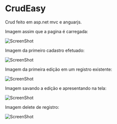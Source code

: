 # CrudEasy
Crud feito em asp.net mvc e anguarjs.

Imagem assim que a pagina é carregada:

![ScreenShot](https://raw.github.com/iagoamaro/CrudEasy/master/inicio.PNG)


Imagem da primeiro cadastro efetuado:

![ScreenShot](https://raw.github.com/iagoamaro/CrudEasy/master/create.PNG)


Imagem da primeira edição em um registro existente:

![ScreenShot](https://raw.github.com/iagoamaro/CrudEasy/master/editar.PNG)


Imagem savando a edição e apresentando na tela:

![ScreenShot](https://raw.github.com/iagoamaro/CrudEasy/master/saveedite.PNG)


Imagem delete de registro:

![ScreenShot](https://raw.github.com/iagoamaro/CrudEasy/master/delete.PNG)